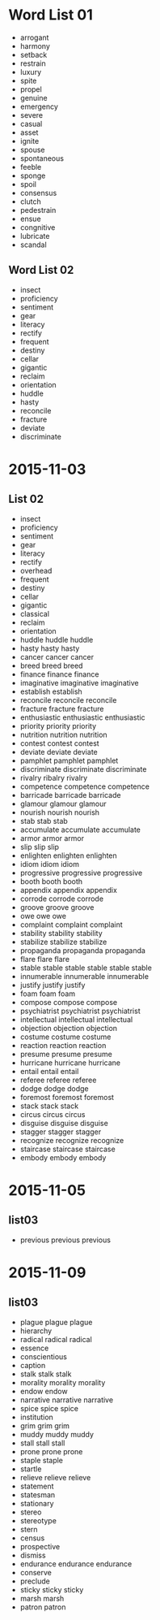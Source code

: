 #  Word List 01

 - arrogant
 - harmony
 - setback
 - restrain
 - luxury
 - spite
 - propel
 - genuine
 - emergency
 - severe
 - casual
 - asset
 - ignite
 - spouse
 - spontaneous
 - feeble
 - sponge
 - spoil
 - consensus
 - clutch
 - pedestrain
 - ensue
 - congnitive
 - lubricate
 - scandal

 
## Word List 02
 - insect
 - proficiency
 - sentiment
 - gear
 - literacy
 - rectify
 - frequent
 - destiny
 - cellar
 - gigantic
 - reclaim
 - orientation
 - huddle
 - hasty
 - reconcile
 - fracture
 - deviate
 - discriminate

# 2015-11-03

## List 02

 - insect
 - proficiency
 - sentiment
 - gear
 - literacy
 - rectify
 - overhead
 - frequent
 - destiny
 - cellar
 - gigantic
 - classical
 - reclaim
 - orientation
 - huddle huddle huddle
 - hasty hasty hasty
 - cancer cancer cancer
 - breed breed breed
 - finance finance finance
 - imaginative imaginative imaginative
 - establish establish
 - reconcile reconcile reconcile
 - fracture fracture fracture
 - enthusiastic enthusiastic enthusiastic
 - priority priority priority
 - nutrition nutrition nutrition
 - contest contest contest
 - deviate deviate deviate
 - pamphlet pamphlet pamphlet
 - discriminate discriminate discriminate
 - rivalry ribalry rivalry
 - competence competence competence
 - barricade barricade barricade
 - glamour glamour glamour
 - nourish nourish nourish
 - stab stab stab
 - accumulate accumulate accumulate
 - armor armor armor
 - slip slip slip 
 - enlighten enlighten enlighten
 - idiom idiom idiom
 - progressive progressive progressive
 - booth booth booth
 - appendix appendix appendix
 - corrode corrode corrode
 - groove groove groove
 - owe owe owe
 - complaint complaint complaint
 - stability stability stability
 - stabilize stabilize stabilize
 - propaganda propaganda propaganda
 - flare flare flare
 - stable stable stable stable stable stable
 - innumerable innumerable innumerable
 - justify justify justify
 - foam foam foam
 - compose compose compose
 - psychiatrist psychiatrist psychiatrist
 - intellectual intellectual intellectual
 - objection objection objection
 - costume costume costume
 - reaction reaction reaction
 - presume presume presume
 - hurricane hurricane hurricane
 - entail entail entail
 - referee referee referee
 - dodge dodge dodge
 - foremost foremost foremost
 - stack stack stack
 - circus circus circus
 - disguise disguise disguise
 - stagger stagger stagger
 - recognize recognize recognize
 - staircase staircase staircase
 - embody embody embody
 
# 2015-11-05

## list03

 - previous previous previous

# 2015-11-09

## list03

 - plague plague plague
 - hierarchy
 - radical radical radical
 - essence 
 - conscientious
 - caption
 - stalk stalk stalk
 - morality morality morality
 - endow endow
 - narrative narrative narrative
 - spice spice spice
 - institution
 - grim grim grim
 - muddy muddy muddy
 - stall stall stall
 - prone prone prone
 - staple staple
 - startle
 - relieve relieve relieve
 - statement
 - statesman
 - stationary
 - stereo
 - stereotype
 - stern
 - census
 - prospective
 - dismiss
 - endurance endurance endurance
 - conserve
 - preclude
 - sticky sticky sticky
 - marsh marsh
 - patron patron